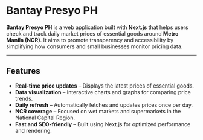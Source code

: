 # Bantay Presyo PH

**Bantay Presyo PH** is a web application built with **Next.js** that helps users check and track daily market prices of essential goods around **Metro Manila (NCR)**.
It aims to promote transparency and accessibility by simplifying how consumers and small businesses monitor pricing data.

---

## Features

* **Real-time price updates** – Displays the latest prices of essential goods.
* **Data visualization** – Interactive charts and graphs for comparing price trends.
* **Daily refresh** – Automatically fetches and updates prices once per day.
* **NCR coverage** – Focused on wet markets and supermarkets in the National Capital Region.
* **Fast and SEO-friendly** – Built using Next.js for optimized performance and rendering.

